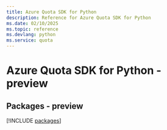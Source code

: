 ```yaml
---
title: Azure Quota SDK for Python
description: Reference for Azure Quota SDK for Python
ms.date: 02/10/2025
ms.topic: reference
ms.devlang: python
ms.service: quota
---
```

# Azure Quota SDK for Python - preview
## Packages - preview
[!INCLUDE [packages](quota-index.md)]